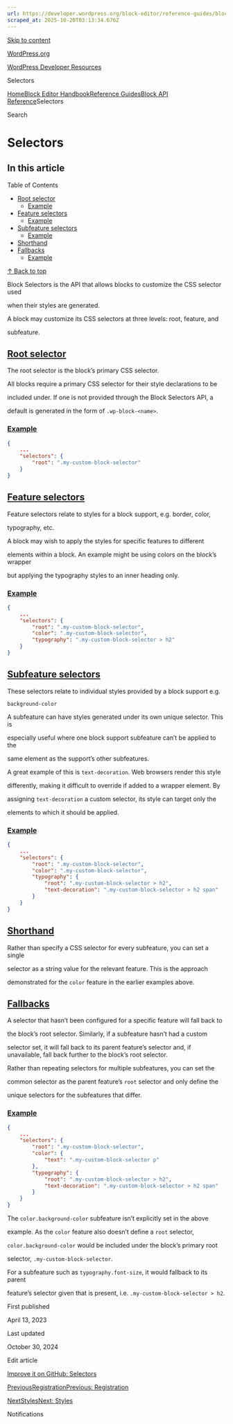 ```yaml
---
url: https://developer.wordpress.org/block-editor/reference-guides/block-api/block-selectors
scraped_at: 2025-10-20T03:13:34.676Z
---
```


[Skip to content](https://developer.wordpress.org/block-editor/reference-guides/block-api/block-selectors/#wp--skip-link--target)

[WordPress.org](https://wordpress.org/)

[WordPress Developer Resources](https://developer.wordpress.org/)

Selectors


[Home](https://developer.wordpress.org/)[Block Editor Handbook](https://developer.wordpress.org/block-editor/)[Reference Guides](https://developer.wordpress.org/block-editor/reference-guides/)[Block API Reference](https://developer.wordpress.org/block-editor/reference-guides/block-api/)Selectors

Search

# Selectors

## In this article

Table of Contents

- [Root selector](https://developer.wordpress.org/block-editor/reference-guides/block-api/block-selectors/#root-selector)
  - [Example](https://developer.wordpress.org/block-editor/reference-guides/block-api/block-selectors/#example)
- [Feature selectors](https://developer.wordpress.org/block-editor/reference-guides/block-api/block-selectors/#feature-selectors)
  - [Example](https://developer.wordpress.org/block-editor/reference-guides/block-api/block-selectors/#example-2)
- [Subfeature selectors](https://developer.wordpress.org/block-editor/reference-guides/block-api/block-selectors/#subfeature-selectors)
  - [Example](https://developer.wordpress.org/block-editor/reference-guides/block-api/block-selectors/#example-3)
- [Shorthand](https://developer.wordpress.org/block-editor/reference-guides/block-api/block-selectors/#shorthand)
- [Fallbacks](https://developer.wordpress.org/block-editor/reference-guides/block-api/block-selectors/#fallbacks)
  - [Example](https://developer.wordpress.org/block-editor/reference-guides/block-api/block-selectors/#example-4)

[↑ Back to top](https://developer.wordpress.org/block-editor/reference-guides/block-api/block-selectors/#wp--skip-link--target)

Block Selectors is the API that allows blocks to customize the CSS selector used

when their styles are generated.

A block may customize its CSS selectors at three levels: root, feature, and

subfeature.

## [Root selector](https://developer.wordpress.org/block-editor/reference-guides/block-api/block-selectors/\#root-selector)

The root selector is the block’s primary CSS selector.

All blocks require a primary CSS selector for their style declarations to be

included under. If one is not provided through the Block Selectors API, a

default is generated in the form of `.wp-block-<name>`.

### [Example](https://developer.wordpress.org/block-editor/reference-guides/block-api/block-selectors/\#example)

```json
{
    ...
    "selectors": {
        "root": ".my-custom-block-selector"
    }
}

```

## [Feature selectors](https://developer.wordpress.org/block-editor/reference-guides/block-api/block-selectors/\#feature-selectors)

Feature selectors relate to styles for a block support, e.g. border, color,

typography, etc.

A block may wish to apply the styles for specific features to different

elements within a block. An example might be using colors on the block’s wrapper

but applying the typography styles to an inner heading only.

### [Example](https://developer.wordpress.org/block-editor/reference-guides/block-api/block-selectors/\#example-2)

```json
{
    ...
    "selectors": {
        "root": ".my-custom-block-selector",
        "color": ".my-custom-block-selector",
        "typography": ".my-custom-block-selector > h2"
    }
}

```

## [Subfeature selectors](https://developer.wordpress.org/block-editor/reference-guides/block-api/block-selectors/\#subfeature-selectors)

These selectors relate to individual styles provided by a block support e.g.

`background-color`

A subfeature can have styles generated under its own unique selector. This is

especially useful where one block support subfeature can’t be applied to the

same element as the support’s other subfeatures.

A great example of this is `text-decoration`. Web browsers render this style

differently, making it difficult to override if added to a wrapper element. By

assigning `text-decoration` a custom selector, its style can target only the

elements to which it should be applied.

### [Example](https://developer.wordpress.org/block-editor/reference-guides/block-api/block-selectors/\#example-3)

```json
{
    ...
    "selectors": {
        "root": ".my-custom-block-selector",
        "color": ".my-custom-block-selector",
        "typography": {
            "root": ".my-custom-block-selector > h2",
            "text-decoration": ".my-custom-block-selector > h2 span"
        }
    }
}

```

## [Shorthand](https://developer.wordpress.org/block-editor/reference-guides/block-api/block-selectors/\#shorthand)

Rather than specify a CSS selector for every subfeature, you can set a single

selector as a string value for the relevant feature. This is the approach

demonstrated for the `color` feature in the earlier examples above.

## [Fallbacks](https://developer.wordpress.org/block-editor/reference-guides/block-api/block-selectors/\#fallbacks)

A selector that hasn’t been configured for a specific feature will fall back to

the block’s root selector. Similarly, if a subfeature hasn’t had a custom

selector set, it will fall back to its parent feature’s selector and, if unavailable, fall back further to the block’s root selector.

Rather than repeating selectors for multiple subfeatures, you can set the

common selector as the parent feature’s `root` selector and only define the

unique selectors for the subfeatures that differ.

### [Example](https://developer.wordpress.org/block-editor/reference-guides/block-api/block-selectors/\#example-4)

```json
{
    ...
    "selectors": {
        "root": ".my-custom-block-selector",
        "color": {
            "text": ".my-custom-block-selector p"
        },
        "typography": {
            "root": ".my-custom-block-selector > h2",
            "text-decoration": ".my-custom-block-selector > h2 span"
        }
    }
}

```

The `color.background-color` subfeature isn’t explicitly set in the above

example. As the `color` feature also doesn’t define a `root` selector,

`color.background-color` would be included under the block’s primary root

selector, `.my-custom-block-selector`.

For a subfeature such as `typography.font-size`, it would fallback to its parent

feature’s selector given that is present, i.e. `.my-custom-block-selector > h2`.

First published

April 13, 2023

Last updated

October 30, 2024

Edit article

[Improve it on GitHub: Selectors](https://github.com/WordPress/gutenberg/edit/trunk/docs/reference-guides/block-api/block-selectors.md)

[PreviousRegistrationPrevious: Registration](https://developer.wordpress.org/block-editor/reference-guides/block-api/block-registration/)

[NextStylesNext: Styles](https://developer.wordpress.org/block-editor/reference-guides/block-api/block-styles/)

Notifications